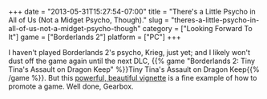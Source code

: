 +++
date = "2013-05-31T15:27:54-07:00"
title = "There's a Little Psycho in All of Us (Not a Midget Psycho, Though)."
slug = "theres-a-little-psycho-in-all-of-us-not-a-midget-psycho-though"
category = ["Looking Forward To It"]
game = ["Borderlands 2"]
platform = ["PC"]
+++

I haven't played Borderlands 2's psycho, Krieg, just yet; and I likely won't dust off the game again until the next DLC, {{% game "Borderlands 2: Tiny Tina's Assault on Dragon Keep" %}}Tiny Tina's Assault on Dragon Keep{{% /game %}}.  But this <a href="http://www.joystiq.com/2013/05/31/borderlands-2-krieg-short-is-the-shiniest-meat-bicycle/">powerful, beautiful vignette</a> is a fine example of how to promote a game.  Well done, Gearbox.